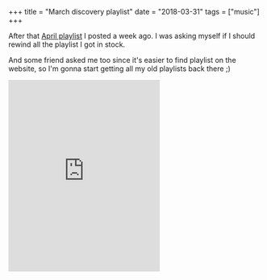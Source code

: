 +++
title = "March discovery playlist"
date = "2018-03-31"
tags = ["music"]
+++

After that [April playlist](/notes/04-2018-april-discovery-playlist) I posted a week ago.
I was asking myself if I should rewind all the playlist I got in stock.

And some friend asked me too since it's easier to find playlist on the website, so I'm gonna start getting all my old playlists back there ;)

<iframe src="https://open.spotify.com/embed/user/11130977231/playlist/4BcN9SJZsrEkGBsUDMmeqG" width="300" height="380" frameborder="0" allowtransparency="true" allow="encrypted-media"></iframe>